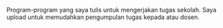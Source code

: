 Program-program yang saya tulis untuk mengerjakan tugas sekolah. Saya upload untuk memudahkan pengumpulan tugas kepada atau dosen.
